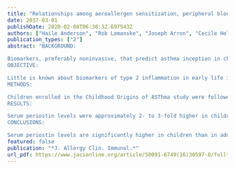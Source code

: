 ```yaml
---
title: "Relationships among aeroallergen sensitization, peripheral blood eosinophils, and periostin in pediatric asthma development"
date: 2017-03-01
publishDate: 2020-02-08T06:30:32.697543Z
authors: ["Haile Anderson", "Rob Lemanske", "Joseph Arron", "Cecile Holweg", "Victoria Rajamanickam", "Ronald Gangnon", "Jim Gern", "Dan Jackson"]
publication_types: ["2"]
abstract: "BACKGROUND:

Biomarkers, preferably noninvasive, that predict asthma inception in children are lacking.
OBJECTIVE:

Little is known about biomarkers of type 2 inflammation in early life in relation to asthma inception. We evaluated aeroallergen sensitization, peripheral blood eosinophils, and serum periostin as potential biomarkers of asthma in children.
METHODS:

Children enrolled in the Childhood Origins of ASThma study were followed prospectively from birth. Blood samples were collected at ages 2, 4, 6, and 11 years, and serum-specific IgE levels, blood eosionophil counts, and periostin levels were measured in 244 children. Relationships among these biomarkers, age, and asthma were assessed.
RESULTS:

Serum periostin levels were approximately 2- to 3-fold higher in children than previously observed adult levels. Levels were highest at 2 years (145 ng/mL), and did not change significantly between 4 and 11 years (128 and 130 ng/mL). Age 2 year periostin level of 150 ng/mL or more predicted asthma at age 6 years (odds ratio [OR], 2.3; 95% CI, 1.3-4.4). Eosinophil count of 300 cells/μL or more and aeroallergen sensitization at age 2 years were each associated with increased risk of asthma at age 6 years (OR, 3.1; 95% CI, 1.7-6.0 and OR, 3.3; 95% CI, 1.7-6.3). Children with any 2 of the biomarkers had a significantly increased risk of developing asthma by school age (≥2 biomarkers vs none: OR, 6.6; 95% CI, 2.7-16.0).
CONCLUSIONS:

Serum periostin levels are significantly higher in children than in adults, likely due to bone turnover, which impairs clinical utility in children. Early life aeroallergen sensitization and elevated blood eosinophils are robust predictors of asthma development. Children with evidence of activation of multiple pathways of type 2 inflammation in early life are at greatest risk for asthma development."
featured: false
publication: "*J. Allergy Clin. Immunol.*"
url_pdf: https://www.jacionline.org/article/S0091-6749(16)30597-8/fulltext
---
```


